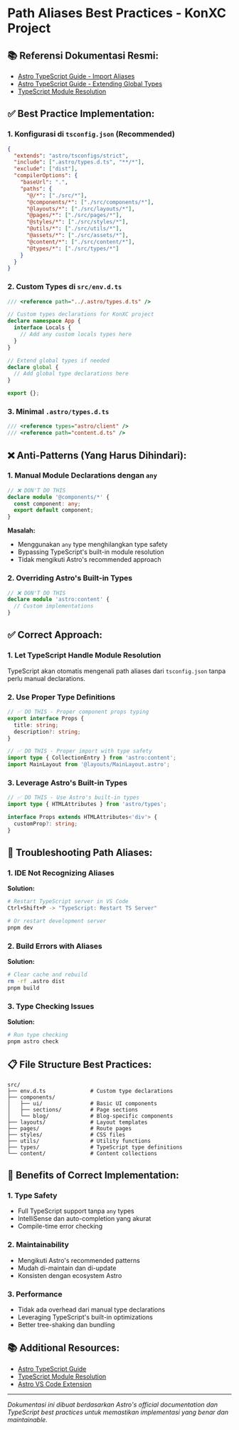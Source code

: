 # Path Aliases Best Practices - KonXC Project

## 📚 **Referensi Dokumentasi Resmi:**

- [Astro TypeScript Guide - Import Aliases](https://docs.astro.build/en/guides/typescript/#import-aliases)
- [Astro TypeScript Guide - Extending Global Types](https://docs.astro.build/en/guides/typescript/#extending-global-types)
- [TypeScript Module Resolution](https://www.typescriptlang.org/docs/handbook/module-resolution.html)

## ✅ **Best Practice Implementation:**

### **1. Konfigurasi di `tsconfig.json` (Recommended)**

```json
{
  "extends": "astro/tsconfigs/strict",
  "include": [".astro/types.d.ts", "**/*"],
  "exclude": ["dist"],
  "compilerOptions": {
    "baseUrl": ".",
    "paths": {
      "@/*": ["./src/*"],
      "@components/*": ["./src/components/*"],
      "@layouts/*": ["./src/layouts/*"],
      "@pages/*": ["./src/pages/*"],
      "@styles/*": ["./src/styles/*"],
      "@utils/*": ["./src/utils/*"],
      "@assets/*": ["./src/assets/*"],
      "@content/*": ["./src/content/*"],
      "@types/*": ["./src/types/*"]
    }
  }
}
```

### **2. Custom Types di `src/env.d.ts`**

```typescript
/// <reference path="../.astro/types.d.ts" />

// Custom types declarations for KonXC project
declare namespace App {
  interface Locals {
    // Add any custom locals types here
  }
}

// Extend global types if needed
declare global {
  // Add global type declarations here
}

export {};
```

### **3. Minimal `.astro/types.d.ts`**

```typescript
/// <reference types="astro/client" />
/// <reference path="content.d.ts" />
```

## ❌ **Anti-Patterns (Yang Harus Dihindari):**

### **1. Manual Module Declarations dengan `any`**

```typescript
// ❌ DON'T DO THIS
declare module '@components/*' {
  const component: any;
  export default component;
}
```

**Masalah:**
- Menggunakan `any` type menghilangkan type safety
- Bypassing TypeScript's built-in module resolution
- Tidak mengikuti Astro's recommended approach

### **2. Overriding Astro's Built-in Types**

```typescript
// ❌ DON'T DO THIS
declare module 'astro:content' {
  // Custom implementations
}
```

## ✅ **Correct Approach:**

### **1. Let TypeScript Handle Module Resolution**

TypeScript akan otomatis mengenali path aliases dari `tsconfig.json` tanpa perlu manual declarations.

### **2. Use Proper Type Definitions**

```typescript
// ✅ DO THIS - Proper component props typing
export interface Props {
  title: string;
  description?: string;
}

// ✅ DO THIS - Proper import with type safety
import type { CollectionEntry } from 'astro:content';
import MainLayout from '@layouts/MainLayout.astro';
```

### **3. Leverage Astro's Built-in Types**

```typescript
// ✅ DO THIS - Use Astro's built-in types
import type { HTMLAttributes } from 'astro/types';

interface Props extends HTMLAttributes<'div'> {
  customProp?: string;
}
```

## 🔧 **Troubleshooting Path Aliases:**

### **1. IDE Not Recognizing Aliases**

**Solution:**
```bash
# Restart TypeScript server in VS Code
Ctrl+Shift+P -> "TypeScript: Restart TS Server"

# Or restart development server
pnpm dev
```

### **2. Build Errors with Aliases**

**Solution:**
```bash
# Clear cache and rebuild
rm -rf .astro dist
pnpm build
```

### **3. Type Checking Issues**

**Solution:**
```bash
# Run type checking
pnpm astro check
```

## 📋 **File Structure Best Practices:**

```
src/
├── env.d.ts              # Custom type declarations
├── components/
│   ├── ui/               # Basic UI components
│   ├── sections/         # Page sections
│   └── blog/             # Blog-specific components
├── layouts/              # Layout templates
├── pages/                # Route pages
├── styles/               # CSS files
├── utils/                # Utility functions
├── types/                # TypeScript type definitions
└── content/              # Content collections
```

## 🎯 **Benefits of Correct Implementation:**

### **1. Type Safety**
- Full TypeScript support tanpa `any` types
- IntelliSense dan auto-completion yang akurat
- Compile-time error checking

### **2. Maintainability**
- Mengikuti Astro's recommended patterns
- Mudah di-maintain dan di-update
- Konsisten dengan ecosystem Astro

### **3. Performance**
- Tidak ada overhead dari manual type declarations
- Leveraging TypeScript's built-in optimizations
- Better tree-shaking dan bundling

## 📚 **Additional Resources:**

- [Astro TypeScript Guide](https://docs.astro.build/en/guides/typescript/)
- [TypeScript Module Resolution](https://www.typescriptlang.org/docs/handbook/module-resolution.html)
- [Astro VS Code Extension](https://marketplace.visualstudio.com/items?itemName=astro-build.astro-vscode)

---

*Dokumentasi ini dibuat berdasarkan Astro's official documentation dan TypeScript best practices untuk memastikan implementasi yang benar dan maintainable.*
